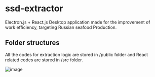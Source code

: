 # ssd-extractor
Electron.js + React.js Desktop application made for the improvement of work efficiency, targeting Russian seafood Production. 

## Folder structures
All the codes for extraction logic are stored in /public folder and React related codes are stored in /src folder.

![image](https://github.com/NT1210/ssd-extractor/assets/147454467/de228a5b-aaaf-4abb-93ac-cab86c2b6e65)

